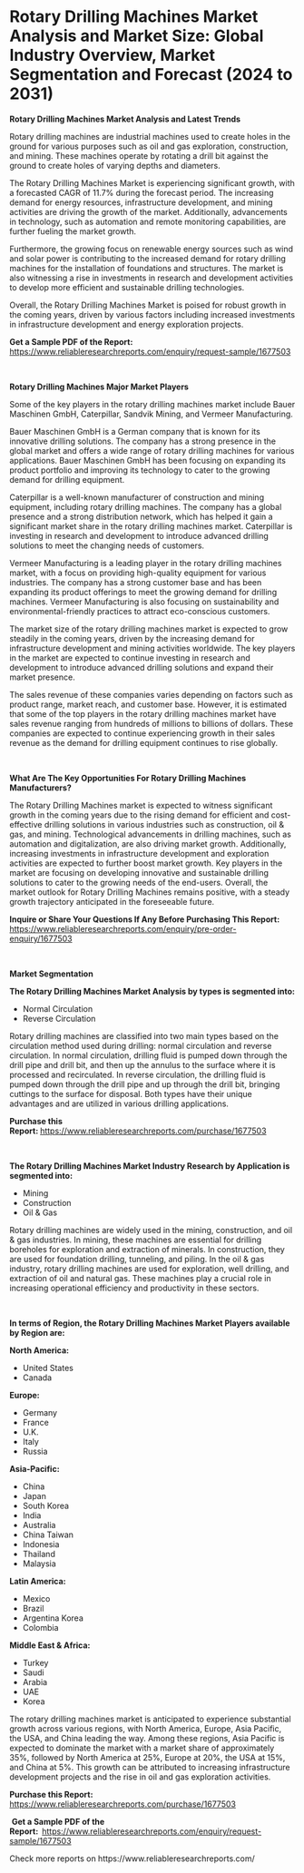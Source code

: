 <p><h1>Rotary Drilling Machines Market Analysis and Market Size: Global Industry Overview, Market Segmentation and Forecast (2024 to 2031)</h1></p><p><strong>Rotary Drilling Machines Market Analysis and Latest Trends</strong></p>
<p><p>Rotary drilling machines are industrial machines used to create holes in the ground for various purposes such as oil and gas exploration, construction, and mining. These machines operate by rotating a drill bit against the ground to create holes of varying depths and diameters.</p><p>The Rotary Drilling Machines Market is experiencing significant growth, with a forecasted CAGR of 11.7% during the forecast period. The increasing demand for energy resources, infrastructure development, and mining activities are driving the growth of the market. Additionally, advancements in technology, such as automation and remote monitoring capabilities, are further fueling the market growth.</p><p>Furthermore, the growing focus on renewable energy sources such as wind and solar power is contributing to the increased demand for rotary drilling machines for the installation of foundations and structures. The market is also witnessing a rise in investments in research and development activities to develop more efficient and sustainable drilling technologies.</p><p>Overall, the Rotary Drilling Machines Market is poised for robust growth in the coming years, driven by various factors including increased investments in infrastructure development and energy exploration projects.</p></p>
<p><strong>Get a Sample PDF of the Report:&nbsp;</strong> <a href="https://www.reliableresearchreports.com/enquiry/request-sample/1677503">https://www.reliableresearchreports.com/enquiry/request-sample/1677503</a></p>
<p>&nbsp;</p>
<p><strong>Rotary Drilling Machines Major Market Players</strong></p>
<p><p>Some of the key players in the rotary drilling machines market include Bauer Maschinen GmbH, Caterpillar, Sandvik Mining, and Vermeer Manufacturing.</p><p>Bauer Maschinen GmbH is a German company that is known for its innovative drilling solutions. The company has a strong presence in the global market and offers a wide range of rotary drilling machines for various applications. Bauer Maschinen GmbH has been focusing on expanding its product portfolio and improving its technology to cater to the growing demand for drilling equipment.</p><p>Caterpillar is a well-known manufacturer of construction and mining equipment, including rotary drilling machines. The company has a global presence and a strong distribution network, which has helped it gain a significant market share in the rotary drilling machines market. Caterpillar is investing in research and development to introduce advanced drilling solutions to meet the changing needs of customers.</p><p>Vermeer Manufacturing is a leading player in the rotary drilling machines market, with a focus on providing high-quality equipment for various industries. The company has a strong customer base and has been expanding its product offerings to meet the growing demand for drilling machines. Vermeer Manufacturing is also focusing on sustainability and environmental-friendly practices to attract eco-conscious customers.</p><p>The market size of the rotary drilling machines market is expected to grow steadily in the coming years, driven by the increasing demand for infrastructure development and mining activities worldwide. The key players in the market are expected to continue investing in research and development to introduce advanced drilling solutions and expand their market presence.</p><p>The sales revenue of these companies varies depending on factors such as product range, market reach, and customer base. However, it is estimated that some of the top players in the rotary drilling machines market have sales revenue ranging from hundreds of millions to billions of dollars. These companies are expected to continue experiencing growth in their sales revenue as the demand for drilling equipment continues to rise globally.</p></p>
<p>&nbsp;</p>
<p><strong>What Are The Key Opportunities For Rotary Drilling Machines Manufacturers?</strong></p>
<p><p>The Rotary Drilling Machines market is expected to witness significant growth in the coming years due to the rising demand for efficient and cost-effective drilling solutions in various industries such as construction, oil & gas, and mining. Technological advancements in drilling machines, such as automation and digitalization, are also driving market growth. Additionally, increasing investments in infrastructure development and exploration activities are expected to further boost market growth. Key players in the market are focusing on developing innovative and sustainable drilling solutions to cater to the growing needs of the end-users. Overall, the market outlook for Rotary Drilling Machines remains positive, with a steady growth trajectory anticipated in the foreseeable future.</p></p>
<p><strong>Inquire or Share Your Questions If Any Before Purchasing This Report:</strong> <a href="https://www.reliableresearchreports.com/enquiry/pre-order-enquiry/1677503">https://www.reliableresearchreports.com/enquiry/pre-order-enquiry/1677503</a></p>
<p>&nbsp;</p>
<p><strong>Market Segmentation</strong></p>
<p><strong>The Rotary Drilling Machines Market Analysis by types is segmented into:</strong></p>
<p><ul><li>Normal Circulation</li><li>Reverse Circulation</li></ul></p>
<p><p>Rotary drilling machines are classified into two main types based on the circulation method used during drilling: normal circulation and reverse circulation. In normal circulation, drilling fluid is pumped down through the drill pipe and drill bit, and then up the annulus to the surface where it is processed and recirculated. In reverse circulation, the drilling fluid is pumped down through the drill pipe and up through the drill bit, bringing cuttings to the surface for disposal. Both types have their unique advantages and are utilized in various drilling applications.</p></p>
<p><strong>Purchase this Report:&nbsp;</strong><a href="https://www.reliableresearchreports.com/purchase/1677503">https://www.reliableresearchreports.com/purchase/1677503</a></p>
<p>&nbsp;</p>
<p><strong>The Rotary Drilling Machines Market Industry Research by Application is segmented into:</strong></p>
<p><ul><li>Mining</li><li>Construction</li><li>Oil & Gas</li></ul></p>
<p><p>Rotary drilling machines are widely used in the mining, construction, and oil & gas industries. In mining, these machines are essential for drilling boreholes for exploration and extraction of minerals. In construction, they are used for foundation drilling, tunneling, and piling. In the oil & gas industry, rotary drilling machines are used for exploration, well drilling, and extraction of oil and natural gas. These machines play a crucial role in increasing operational efficiency and productivity in these sectors.</p></p>
<p>&nbsp;</p>
<p><strong>In terms of Region, the Rotary Drilling Machines Market Players available by Region are:</strong></p>
<p>
    <p> <strong> North America: </strong>
        <ul>
            <li>United States</li>
            <li>Canada</li>
        </ul>
        </p> 
    <p> <strong> Europe: </strong>
        <ul>
            <li>Germany</li>
            <li>France</li>
            <li>U.K.</li>
            <li>Italy</li>
            <li>Russia</li>
        </ul>
        </p> 
    <p> <strong> Asia-Pacific: </strong>
        <ul>
            <li>China</li>
            <li>Japan</li>
            <li>South Korea</li>
            <li>India</li>
            <li>Australia</li>
            <li>China Taiwan</li>
            <li>Indonesia</li>
            <li>Thailand</li>
            <li>Malaysia</li>
        </ul>
        </p> 
    <p> <strong> Latin America: </strong>
        <ul>
            <li>Mexico</li>
            <li>Brazil</li>
            <li>Argentina Korea</li>
            <li>Colombia</li>
        </ul>
        </p> 
    <p> <strong> Middle East & Africa: </strong>
        <ul>
            <li>Turkey</li>
            <li>Saudi</li>
            <li>Arabia</li>
            <li>UAE</li>
            <li>Korea</li>
        </ul>
    </p>
    </p>
<p><p>The rotary drilling machines market is anticipated to experience substantial growth across various regions, with North America, Europe, Asia Pacific, the USA, and China leading the way. Among these regions, Asia Pacific is expected to dominate the market with a market share of approximately 35%, followed by North America at 25%, Europe at 20%, the USA at 15%, and China at 5%. This growth can be attributed to increasing infrastructure development projects and the rise in oil and gas exploration activities.</p></p>
<p><strong>Purchase this Report: </strong><a href="https://www.reliableresearchreports.com/purchase/1677503">https://www.reliableresearchreports.com/purchase/1677503</a></p>
<p>&nbsp;<strong>Get a Sample PDF of the Report:&nbsp;&nbsp;</strong><a href="https://www.reliableresearchreports.com/enquiry/request-sample/1677503">https://www.reliableresearchreports.com/enquiry/request-sample/1677503</a></p>
<p><strong></strong></p>
<p>Check more reports on https://www.reliableresearchreports.com/</p>